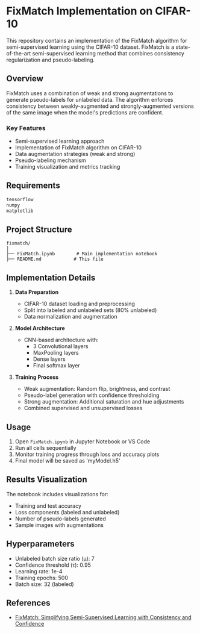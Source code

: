 # FixMatch Implementation on CIFAR-10

This repository contains an implementation of the FixMatch algorithm for semi-supervised learning using the CIFAR-10 dataset. FixMatch is a state-of-the-art semi-supervised learning method that combines consistency regularization and pseudo-labeling.

## Overview

FixMatch uses a combination of weak and strong augmentations to generate pseudo-labels for unlabeled data. The algorithm enforces consistency between weakly-augmented and strongly-augmented versions of the same image when the model's predictions are confident.

### Key Features

- Semi-supervised learning approach
- Implementation of FixMatch algorithm on CIFAR-10
- Data augmentation strategies (weak and strong)
- Pseudo-labeling mechanism
- Training visualization and metrics tracking

## Requirements

```bash
tensorflow
numpy
matplotlib
```

## Project Structure

```
fixmatch/
│
├── FixMatch.ipynb        # Main implementation notebook
├── README.md            # This file
```

## Implementation Details

1. **Data Preparation**
   - CIFAR-10 dataset loading and preprocessing
   - Split into labeled and unlabeled sets (80% unlabeled)
   - Data normalization and augmentation

2. **Model Architecture**
   - CNN-based architecture with:
     - 3 Convolutional layers
     - MaxPooling layers
     - Dense layers
     - Final softmax layer

3. **Training Process**
   - Weak augmentation: Random flip, brightness, and contrast
   - Pseudo-label generation with confidence thresholding
   - Strong augmentation: Additional saturation and hue adjustments
   - Combined supervised and unsupervised losses

## Usage

1. Open `FixMatch.ipynb` in Jupyter Notebook or VS Code
2. Run all cells sequentially
3. Monitor training progress through loss and accuracy plots
4. Final model will be saved as 'myModel.h5'

## Results Visualization

The notebook includes visualizations for:
- Training and test accuracy
- Loss components (labeled and unlabeled)
- Number of pseudo-labels generated
- Sample images with augmentations

## Hyperparameters

- Unlabeled batch size ratio (μ): 7
- Confidence threshold (τ): 0.95
- Learning rate: 1e-4
- Training epochs: 500
- Batch size: 32 (labeled)

## References

- [FixMatch: Simplifying Semi-Supervised Learning with Consistency and Confidence](https://arxiv.org/abs/2001.07685)
